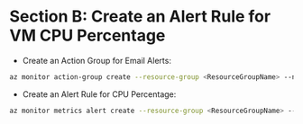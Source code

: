 # Section B: Create an Alert Rule for VM CPU Percentage
- Create an Action Group for Email Alerts:
```sh
az monitor action-group create --resource-group <ResourceGroupName> --name <ActionGroupName> --short-name <ActionGroupShortName> --email-receiver name=<YourName> email=<YourEmail>
```
- Create an Alert Rule for CPU Percentage:
``` sh
az monitor metrics alert create --resource-group <ResourceGroupName> --name "CPU
```